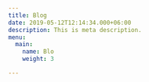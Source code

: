 ```yaml
---
title: Blog
date: 2019-05-12T12:14:34.000+06:00
description: This is meta description.
menu:
  main:
    name: Blo
    weight: 3

---
```

